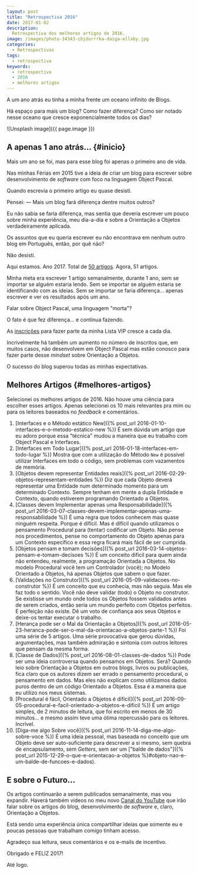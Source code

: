 ```yaml
---
layout: post
title: "Retrospectiva 2016"
date: 2017-01-02
description:
  Retrospectiva dos melhores artigos de 2016.
image: /images/photo-34343-cbjdurrrka-daiga-ellaby.jpg
categories: 
  - Retrospectivas
tags:
  - retrospectiva
keywords:
  - retrospectiva
  - 2016
  - melhores artigos
--- 
```


A um ano atrás eu tinha a minha frente um oceano infinito de Blogs.

Há espaço para mais um blog?
Como fazer diferença?
Como ser notado nesse oceano que cresce exponencialmente
todos os dias?

<!--more-->

![Unsplash image]({{ page.image }})  

## A apenas 1 ano atrás... {#inicio}

Mais um ano se foi, mas para esse blog foi apenas o primeiro
ano de vida.

Nas minhas Férias em 2015 tive a ideia de criar um blog para
escrever sobre desenvolvimento de *software* com foco na 
linguagem Object Pascal.

Quando escrevia o primeiro artigo eu quase desisti.

Pensei: — Mais um blog fará diferença dentre muitos outros?

Eu não sabia se faria diferença, mas sentia que deveria escrever
um pouco sobre minha experiência, meu dia-a-dia e sobre a Orientação
a Objetos verdadeiramente aplicada.

Os assuntos que eu queria escrever eu não encontrava em 
nenhum outro blog em Português, então, por quê não?

Não desisti.

Aqui estamos. Ano 2017. Total de [50 artigos](/archive/).
Agora, 51 artigos.

Minha meta era escrever 1 artigo semanalmente, durante 1 ano,
sem se importar se alguém estaria lendo. Sem se importar se 
alguém estaria se identificando com as ideias. Sem se importar
se faria diferença... apenas escrever e ver os resultados após
um ano.

Falar sobre Object Pascal, uma linguagem "morta"?

O fato é que fez diferença... e continua fazendo.

As [inscrições](/lista-vip/) para fazer parte da minha Lista VIP
cresce a cada dia.

Incrivelmente há também um aumento no número de inscritos que,
em muitos casos, não desenvolvem em Object Pascal mas estão 
conosco para fazer parte desse *mindset* sobre Orientação a Objetos.

O sucesso do blog superou todas as minhas expectativas.

## Melhores Artigos {#melhores-artigos}

Selecionei os melhores artigos de 2016. Não houve uma ciência para
escolher esses artigos. Apenas selecionei os 10 mais relevantes pra
mim ou para os leitores baseados no *feedback* e comentários.

1. [Interfaces e o Método estático New]({% post_url 2016-01-10-interfaces-e-o-metodo-estatico-new %})
É sem dúvida um artigo que eu adoro porque essa "técnica" mudou a 
maneira que eu trabalho com Object Pascal e Interfaces.
2. [Interfaces em Todo Lugar]({% post_url 2016-01-18-interfaces-em-todo-lugar %})
Mostra que com a utilização do Método `New` é possível  utilizar Interfaces em todo o código,
sem problemas com vazamentos de memória.
3. [Objetos devem representar Entidades reais]({% post_url 2016-02-29-objetos-representam-entidades %})
Diz que cada Objeto deverá representar uma Entidade num determinado
momento para um determinado Contexto.
Sempre tenham em mente a dupla Entidade e Contexto, quando estiverem
programando Orientado a Objetos.
4. [Classes devem Implementar apenas uma Responsabilidade]({% post_url 2016-03-07-classes-devem-implementar-apenas-uma-responsabilidade %})
É uma regra que todos conhecem mas quase ninguém respeita. Porque é difícil.
Mas é difícil quando utilizamos o pensamento Procedural para (tentar)
codificar um Objeto. Não pense nos procedimentos, pense no comportamento
do Objeto apenas para um Contexto específico e essa regra ficará mais fácil
de ser cumprida.
5. [Objetos pensam e tomam decisões]({% post_url 2016-03-14-objetos-pensam-e-tomam-decisoes %})
É um conceito difícil para quem ainda não entendeu, realmente, a
programação Orientada a Objetos. No modelo Procedural você tem um 
Controlador (você); no Modelo Orientado a Objetos, há apenas Objetos
que sabem o que fazer.
6. [Validações no Construtor]({% post_url 2016-05-09-validacoes-no-construtor %})
É um conceito que eu conhecia, mas não seguia. Mas ele faz todo o sentido.
Você não deve validar (todo) o Objeto no construtor. Se existisse um mundo 
onde todos os Objetos fossem validados antes de serem criados, então 
seria um mundo perfeito com Objetos perfeitos. E perfeição não existe.
Dê um voto de confiança aos seus Objetos e deixe-os tentar executar o
trabalho.
7. [Herança pode ser o Mal da Orientação a Objetos]({% post_url 2016-05-23-heranca-pode-ser-o-mal-da-orientacao-a-objetos-parte-1 %})
Foi uma série de 5 artigos. Uma série provocativa que gerou
dúvidas, argumentações, mas também admiração e sintonia com outros 
leitores que pensam da mesma forma.
8. [Classe de Dados]({% post_url 2016-08-01-classes-de-dados %})
Pode ser uma ideia controversa quando pensamos em Objetos. Será?
Quando leio sobre Orientação a Objetos em outros blogs,
livros ou publicações, fica claro que os autores dizem ser errado o pensamento
procedural, o pensamento em dados. Mas eles não explicam como utilizamos
dados puros dentro de um código Orientado a Objetos. Essa é a maneira que eu 
utilizo nos meus sistemas.
9. [Procedural é fácil, Orientado a Objetos é difícil]({% post_url 2016-09-05-procedural-e-facil-orientado-a-objetos-e-dificil %})
É um artigo simples, de 2 minutos de leitura, que foi escrito em menos de
30 minutos... e mesmo assim teve uma ótima repercussão para os leitores.
Incrível.
10. [Diga-me algo Sobre você]({% post_url 2016-11-14-diga-me-algo-sobre-voce %})
É uma ideia pessoal, mas baseada no conceito que um Objeto deve ser
auto-suficiente para descrever a si mesmo, sem quebra de encapsulamento,
sem *Getters*, sem ser um ["balde de dados"]({% post_url 2015-12-29-o-que-e-orientacao-a-objetos %}#objeto-nao-e-um-balde-de-funcoes-e-dados).
  
## E sobre o Futuro...

Os artigos continuarão a serem publicados semanalmente, mas vou
expandir. Haverá também vídeos no meu novo
[Canal do YouTube](https://www.youtube.com/c/mdbs99) que irão falar
sobre os artigos do blog, desenvolvimento de *software* e, claro,
Orientação a Objetos.

Está sendo uma experiência única compartilhar ideias que somente eu 
e poucas pessoas que trabalham comigo tinham acesso.

Agradeço sua leitura, seus comentários e os e-mails de incentivo.

Obrigado e FELIZ 2017!

Até logo.